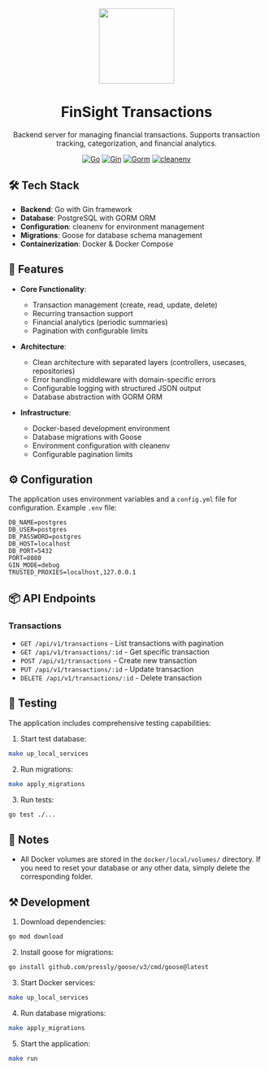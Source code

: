 <div align="center">
  <img width="148" height="148" src="https://github.com/user-attachments/assets/b8b8f3ba-d6da-414e-b5f5-339578b498a8"/>
  <h1>FinSight Transactions</h1>
  <p>Backend server for managing financial transactions. Supports transaction tracking, categorization, and financial analytics.</p>

[![Go](https://img.shields.io/badge/Go-1.23.1-45a3ec?style=flat-square)](https://go.dev/)
[![Gin](https://img.shields.io/badge/Gin-1.10.0-458cec?style=flat-square)](https://github.com/gin-gonic/gin)
[![Gorm](https://img.shields.io/badge/Gorm-1.25.12-38B6FF?style=flat-square)](https://github.com/go-gorm/gorm)
[![cleanenv](https://img.shields.io/badge/cleanenv-1.5.0-276867?style=flat-square)](https://github.com/ilyakaznacheev/cleanenv)
</div>

## 🛠️ Tech Stack

- **Backend**: Go with Gin framework
- **Database**: PostgreSQL with GORM ORM
- **Configuration**: cleanenv for environment management
- **Migrations**: Goose for database schema management
- **Containerization**: Docker & Docker Compose

## 📌 Features

- **Core Functionality**:
  - Transaction management (create, read, update, delete)
  - Recurring transaction support
  - Financial analytics (periodic summaries)
  - Pagination with configurable limits

- **Architecture**:
  - Clean architecture with separated layers (controllers, usecases, repositories)
  - Error handling middleware with domain-specific errors
  - Configurable logging with structured JSON output
  - Database abstraction with GORM ORM

- **Infrastructure**:
  - Docker-based development environment
  - Database migrations with Goose
  - Environment configuration with cleanenv
  - Configurable pagination limits

## ⚙️ Configuration

The application uses environment variables and a `config.yml` file for configuration. Example `.env` file:

```env
DB_NAME=postgres
DB_USER=postgres
DB_PASSWORD=postgres
DB_HOST=localhost
DB_PORT=5432
PORT=8080
GIN_MODE=debug
TRUSTED_PROXIES=localhost,127.0.0.1
```

## 📦 API Endpoints

### Transactions
- `GET /api/v1/transactions` - List transactions with pagination
- `GET /api/v1/transactions/:id` - Get specific transaction
- `POST /api/v1/transactions` - Create new transaction
- `PUT /api/v1/transactions/:id` - Update transaction
- `DELETE /api/v1/transactions/:id` - Delete transaction

## 🧪 Testing

The application includes comprehensive testing capabilities:

1. Start test database:
```bash
make up_local_services
```

2. Run migrations:
```bash
make apply_migrations
```

3. Run tests:
```bash
go test ./...
```

## 📃 Notes

* All Docker volumes are stored in the `docker/local/volumes/` directory. If you need to reset your database or any other data, simply delete the corresponding folder.

## ⚒️ Development

1. Download dependencies:
```bash
go mod download
```

2. Install goose for migrations:
```bash
go install github.com/pressly/goose/v3/cmd/goose@latest
```

3. Start Docker services:
```bash
make up_local_services
```

4. Run database migrations:
```bash
make apply_migrations
```

5. Start the application:
```bash
make run
```
